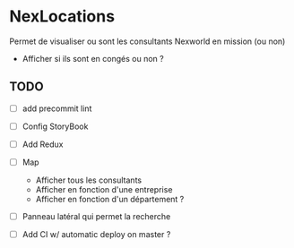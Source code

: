 # NexLocations

Permet de visualiser ou sont les consultants Nexworld en mission (ou non)
- Afficher si ils sont en congés ou non ?

## TODO
- [ ] add precommit lint
- [ ] Config StoryBook
- [ ] Add Redux
- [ ] Map
  - Afficher tous les consultants
  - Afficher en fonction d'une entreprise
  - Afficher en fonction d'un département ?
- [ ] Panneau latéral qui permet la recherche

- [ ] Add CI w/ automatic deploy on master ?